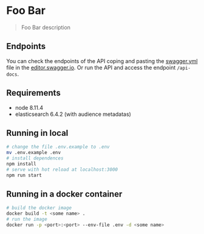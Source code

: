 # Foo Bar

> Foo Bar description

## Endpoints
You can check the endpoints of the API coping and pasting the [swagger.yml](docs/swagger.yml) file in the [editor.swagger.io](https://editor.swagger.io). Or run the API and access the endpoint `/api-docs`.

## Requirements

- node 8.11.4
- elasticsearch 6.4.2 (with audience metadatas)

## Running in local
``` bash
# change the file .env.example to .env
mv .env.example .env
# install dependences
npm install
# serve with hot reload at localhost:3000
npm run start
```

## Running in a docker container
``` bash
# build the docker image
docker build -t <some name> .
# run the image
docker run -p <port>:<port> --env-file .env -d <some name>
```
